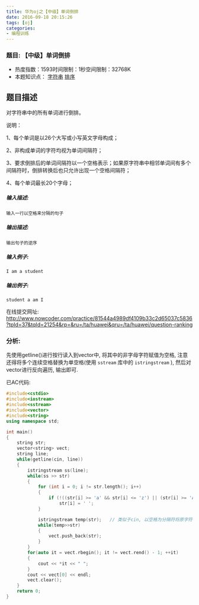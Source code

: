 ```yaml
---
title: 华为oj之【中级】单词倒排
date: 2016-09-18 20:15:26
tags: [oj]
categories:
- 编程训练
---
```


### 题目: 【中级】单词倒排

- 热度指数：1593时间限制：1秒空间限制：32768K
- 本题知识点： [字符串](http://www.nowcoder.com/questionCenter?questionTypes=000100&mutiTagIds=579) [排序](http://www.nowcoder.com/questionCenter?questionTypes=000100&mutiTagIds=590)


## 题目描述

对字符串中的所有单词进行倒排。

说明：

1、每个单词是以26个大写或小写英文字母构成；

2、非构成单词的字符均视为单词间隔符；

3、要求倒排后的单词间隔符以一个空格表示；如果原字符串中相邻单词间有多个间隔符时，倒排转换后也只允许出现一个空格间隔符；

4、每个单词最长20个字母；

##### **输入描述:**

```
输入一行以空格来分隔的句子
```

##### **输出描述:**

```
输出句子的逆序
```

##### **输入例子:**

```
I am a student
```

##### **输出例子:**

```
student a am I
```



在线提交网址: http://www.nowcoder.com/practice/81544a4989df4109b33c2d65037c5836?tpId=37&tqId=21254&rp=&ru=/ta/huawei&qru=/ta/huawei/question-ranking



### 分析:

先使用getline()进行按行读入到vector中, 将其中的非字母字符赋值为空格, 注意还得将多个连续空格替换为单空格(使用 `sstream` 库中的 `istringstream` ), 然后对vector进行反向遍历, 输出即可.



已AC代码:

```cpp
#include<cstdio>
#include<iostream>
#include<sstream>
#include<vector>
#include<string>
using namespace std;

int main()
{
	string str;
	vector<string> vect;
	string line;
	while(getline(cin, line))
	{
		istringstream ss(line);
		while(ss >> str)
		{
			for (int i = 0; i != str.length(); i++)
			{
				if (!((str[i] >= 'a' && str[i] <= 'z') || (str[i] >= 'A' && str[i] <= 'Z')))
					str[i] = ' ';
			}

			istringstream temp(str);   // 类似于cin, 以空格为分隔符将原字符串中的子字符串保存
			while(temp>>str) 
			{
				vect.push_back(str);
			}
		}
		for(auto it = vect.rbegin(); it != vect.rend() - 1; ++it)
		{
			cout << *it << " ";
		}
		cout << vect[0] << endl;
		vect.clear();
	}
	return 0;
}
```